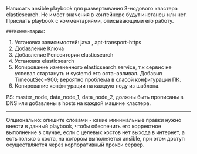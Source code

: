 Написать ansible playbook для развертывания 3-нодового кластера elasticsearch. 
Не имеет значения в контейнере будут инстансы или нет. Прислать playbook с комментариями, описывающими его работу.

    ###Комментарии:
1. Установка зависимостей: java , apt-transport-https
2. Добавление Ключа
3. Добавление Репозитория elasticsearch
4. Установка elasticsearch
5. Копирование измененного elasticsearch.service, т.к сервис не успевал стартануть и systemd его останавливал.
    Добавил TimeoutSec=900; вероятно проблема в слабой конфигурации ПК.
6. Копирование конфигурации на каждую ноду из шаблона.

PS: master_node, data_node_1, data_node_2, должны быть прописаны в DNS или добавлены в hosts на каждой машине кластера.
___
Опционально: опишите словами - какие минимальные правки нужно внести в данный playbook, чтобы обеспечить его корректное выполнение в случае, если с целевых хостов нет выхода в интернет, а есть только с хоста, на котором выполняется ansible, при этом доступ осуществляется через корпоративный прокси сервер.
